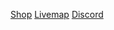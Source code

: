 <a href="https://shop.lymmzy.com/" target="_blank">Shop</a>  <a href="https://lymmzy.com:8000/#earth;flat;2736,64,-9840;0" target="_blank">Livemap</a>  <a href="https://discord.lymmzy.com/" target="_blank">Discord</a>
